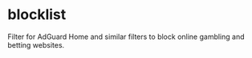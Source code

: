 # blocklist
Filter for AdGuard Home and similar filters to block online gambling and betting websites.
